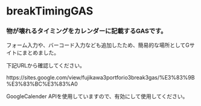# breakTimingGAS
<h3>物が壊れるタイミングをカレンダーに記載するGASです。</h3>
<p>フォーム入力や、バーコード入力なども追加したため、簡易的な場所としてGサイトにまとめました。</p>
<p>下記URLから確認してください。</p>
<p>https://sites.google.com/view/fujikawa3portforio3break3gas/%E3%83%9B%E3%83%BC%E3%83%A0</p>
<p>GoogleCalender APIを使用していますので、有効にして使用してください。</p>
